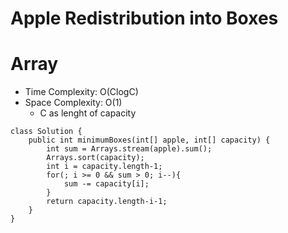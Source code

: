 # Apple Redistribution into Boxes

# Array

- Time Complexity: O(ClogC)
- Space Complexity: O(1)
  - C as lenght of capacity

```
class Solution {
    public int minimumBoxes(int[] apple, int[] capacity) {
        int sum = Arrays.stream(apple).sum();
        Arrays.sort(capacity);
        int i = capacity.length-1;
        for(; i >= 0 && sum > 0; i--){
            sum -= capacity[i];
        }
        return capacity.length-i-1;
    }
}
```
